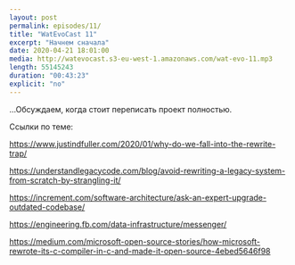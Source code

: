```yaml
---
layout: post
permalink: episodes/11/
title: "WatEvoCast 11"
excerpt: "Начнем сначала"
date: 2020-04-21 18:01:00
media: http://watevocast.s3-eu-west-1.amazonaws.com/wat-evo-11.mp3
length: 55145243
duration: "00:43:23"
explicit: "no"
---
```



...Обсуждаем, когда стоит переписать проект полностью.

Ссылки по теме:

https://www.justindfuller.com/2020/01/why-do-we-fall-into-the-rewrite-trap/

https://understandlegacycode.com/blog/avoid-rewriting-a-legacy-system-from-scratch-by-strangling-it/

https://increment.com/software-architecture/ask-an-expert-upgrade-outdated-codebase/

https://engineering.fb.com/data-infrastructure/messenger/

https://medium.com/microsoft-open-source-stories/how-microsoft-rewrote-its-c-compiler-in-c-and-made-it-open-source-4ebed5646f98

